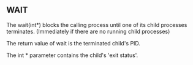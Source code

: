 ## WAIT

The wait(int*) blocks the calling process until one of its child processes terminates. (Immediately if there are no running child processes)

The return value of wait is the terminated child's PID.

The int * parameter contains the child's 'exit status'.